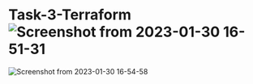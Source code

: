 # Task-3-Terraform![Screenshot from 2023-01-30 16-51-31](https://user-images.githubusercontent.com/99266660/215565034-00d1c18a-bde8-46a2-b923-3d457493b86a.png)
![Screenshot from 2023-01-30 16-54-58](https://user-images.githubusercontent.com/99266660/215565041-0176e928-c983-45d6-9665-8b6a55e7d8df.png)
